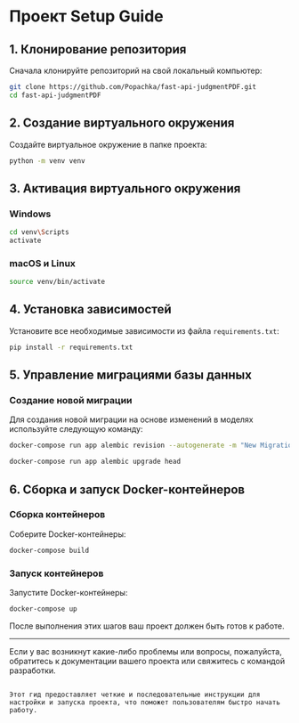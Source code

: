 
# Проект Setup Guide

## 1. Клонирование репозитория

Сначала клонируйте репозиторий на свой локальный компьютер:

```bash
git clone https://github.com/Popachka/fast-api-judgmentPDF.git
cd fast-api-judgmentPDF
```

## 2. Создание виртуального окружения

Создайте виртуальное окружение в папке проекта:

```bash
python -m venv venv
```

## 3. Активация виртуального окружения

### Windows

```bash
cd venv\Scripts
activate
```

### macOS и Linux

```bash
source venv/bin/activate
```

## 4. Установка зависимостей

Установите все необходимые зависимости из файла `requirements.txt`:

```bash
pip install -r requirements.txt
```

## 5. Управление миграциями базы данных

### Создание новой миграции

Для создания новой миграции на основе изменений в моделях используйте следующую команду:

```bash
docker-compose run app alembic revision --autogenerate -m "New Migration"
```


```bash
docker-compose run app alembic upgrade head
```

## 6. Сборка и запуск Docker-контейнеров

### Сборка контейнеров

Соберите Docker-контейнеры:

```bash
docker-compose build
```

### Запуск контейнеров

Запустите Docker-контейнеры:

```bash
docker-compose up
```

После выполнения этих шагов ваш проект должен быть готов к работе.

---

Если у вас возникнут какие-либо проблемы или вопросы, пожалуйста, обратитесь к документации вашего проекта или свяжитесь с командой разработки.
```

Этот гид предоставляет четкие и последовательные инструкции для настройки и запуска проекта, что поможет пользователям быстро начать работу.
